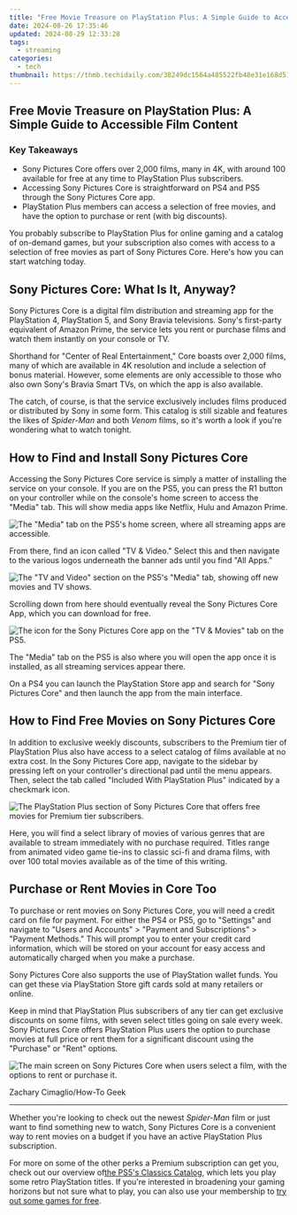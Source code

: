 ```yaml
---
title: "Free Movie Treasure on PlayStation Plus: A Simple Guide to Accessible Film Content"
date: 2024-08-26 17:35:46
updated: 2024-08-29 12:33:28
tags:
  - streaming
categories:
  - tech
thumbnail: https://thmb.techidaily.com/38249dc1564a485522fb48e31e168d5147b5976c3d300d00e74bbaf1c0b88604.jpg
---
```


## Free Movie Treasure on PlayStation Plus: A Simple Guide to Accessible Film Content

### Key Takeaways

* Sony Pictures Core offers over 2,000 films, many in 4K, with around 100 available for free at any time to PlayStation Plus subscribers.
* Accessing Sony Pictures Core is straightforward on PS4 and PS5 through the Sony Pictures Core app.
* PlayStation Plus members can access a selection of free movies, and have the option to purchase or rent (with big discounts).

 You probably subscribe to PlayStation Plus for online gaming and a catalog of on-demand games, but your subscription also comes with access to a selection of free movies as part of Sony Pictures Core. Here's how you can start watching today.

##  Sony Pictures Core: What Is It, Anyway?

 Sony Pictures Core is a digital film distribution and streaming app for the PlayStation 4, PlayStation 5, and Sony Bravia televisions. Sony's first-party equivalent of Amazon Prime, the service lets you rent or purchase films and watch them instantly on your console or TV.

 Shorthand for "Center of Real Entertainment," Core boasts over 2,000 films, many of which are available in 4K resolution and include a selection of bonus material. However, some elements are only accessible to those who also own Sony's Bravia Smart TVs, on which the app is also available.

 The catch, of course, is that the service exclusively includes films produced or distributed by Sony in some form. This catalog is still sizable and features the likes of _Spider-Man_ and both _Venom_ films, so it's worth a look if you're wondering what to watch tonight.

##  How to Find and Install Sony Pictures Core

 Accessing the Sony Pictures Core service is simply a matter of installing the service on your console. If you are on the PS5, you can press the R1 button on your controller while on the console's home screen to access the "Media" tab. This will show media apps like Netflix, Hulu and Amazon Prime.

![The "Media" tab on the PS5's home screen, where all streaming apps are accessible.](https://static1.howtogeekimages.com/wordpress/wp-content/uploads/2024/02/20240229130831.jpg) 

 From there, find an icon called "TV & Video." Select this and then navigate to the various logos underneath the banner ads until you find "All Apps."

![The "TV and Video" section on the PS5's "Media" tab, showing off new movies and TV shows.](https://static1.howtogeekimages.com/wordpress/wp-content/uploads/2024/02/20240229131024.jpg) 

 Scrolling down from here should eventually reveal the Sony Pictures Core App, which you can download for free.

![The icon for the Sony Pictures Core app on the "TV & Movies" tab on the PS5.](https://static1.howtogeekimages.com/wordpress/wp-content/uploads/2024/02/20240229131158-1.jpg) 

 The "Media" tab on the PS5 is also where you will open the app once it is installed, as all streaming services appear there.

 On a PS4 you can launch the PlayStation Store app and search for "Sony Pictures Core" and then launch the app from the main interface.

##  How to Find Free Movies on Sony Pictures Core

 In addition to exclusive weekly discounts, subscribers to the Premium tier of PlayStation Plus also have access to a select catalog of films available at no extra cost. In the Sony Pictures Core app, navigate to the sidebar by pressing left on your controller's directional pad until the menu appears. Then, select the tab called "Included With PlayStation Plus" indicated by a checkmark icon.

![The PlayStation Plus section of Sony Pictures Core that offers free movies for Premium tier subscribers.](https://static1.howtogeekimages.com/wordpress/wp-content/uploads/2024/02/20240229130349.jpg) 

 Here, you will find a select library of movies of various genres that are available to stream immediately with no purchase required. Titles range from animated video game tie-ins to classic sci-fi and drama films, with over 100 total movies available as of the time of this writing.

##  Purchase or Rent Movies in Core Too

 To purchase or rent movies on Sony Pictures Core, you will need a credit card on file for payment. For either the PS4 or PS5, go to "Settings" and navigate to "Users and Accounts" > "Payment and Subscriptions" > "Payment Methods." This will prompt you to enter your credit card information, which will be stored on your account for easy access and automatically charged when you make a purchase.

 Sony Pictures Core also supports the use of PlayStation wallet funds. You can get these via PlayStation Store gift cards sold at many retailers or online.

 Keep in mind that PlayStation Plus subscribers of any tier can get exclusive discounts on some films, with seven select titles going on sale every week. Sony Pictures Core offers PlayStation Plus users the option to purchase movies at full price or rent them for a significant discount using the "Purchase" or "Rent" options.

![The main screen on Sony Pictures Core when users select a film, with the options to rent or purchase it.](https://static1.howtogeekimages.com/wordpress/wp-content/uploads/2024/02/20240229124327.jpg) 

Zachary Cimaglio/How-To Geek

---

 Whether you're looking to check out the newest _Spider-Man_ film or just want to find something new to watch, Sony Pictures Core is a convenient way to rent movies on a budget if you have an active PlayStation Plus subscription.

 For more on some of the other perks a Premium subscription can get you, check out our overview of[the PS5's Classics Catalog](https://tech-recovery.techidaily.com/quick-and-easy-troubleshooting-for-the-elusive-d3dx934dll-file/), which lets you play some retro PlayStation titles. If you're interested in broadening your gaming horizons but not sure what to play, you can also use your membership to [try out some games for free](https://facebook-record-videos.techidaily.com/new-in-2024-critical-asmr-series-to-experience/).

<ins class="adsbygoogle"
     style="display:block"
     data-ad-format="autorelaxed"
     data-ad-client="ca-pub-7571918770474297"
     data-ad-slot="1223367746"></ins>



<ins class="adsbygoogle"
     style="display:block"
     data-ad-client="ca-pub-7571918770474297"
     data-ad-slot="8358498916"
     data-ad-format="auto"
     data-full-width-responsive="true"></ins>
